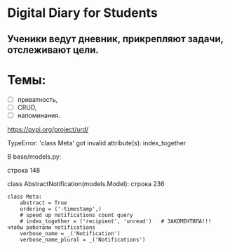 # Digital Diary for Students
## Ученики ведут дневник, прикрепляют задачи, отслеживают цели.
# Темы: 
- [ ] приватность, 
- [ ] CRUD, 
- [ ] напоминания.

https://pypi.org/project/urd/

TypeError: 'class Meta' got invalid attribute(s): index_together


В base/models.py:

строка 148 


class AbstractNotification(models.Model):
строка 236

    class Meta:
        abstract = True
        ordering = ('-timestamp',)
        # speed up notifications count query
        # index_together = ('recipient', 'unread')   # ЗАКОМЕНТИЛА!!! чтобы работали notifications
        verbose_name = _('Notification')
        verbose_name_plural = _('Notifications')


